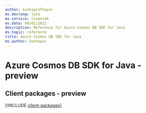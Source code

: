 ```yaml
---
author: kushagraThapar
ms.devlang: java
ms.service: cosmosdb
ms.data: 09/01/2022
description: Reference for Azure Cosmos DB SDK for Java
ms.topic: reference
title: Azure Cosmos DB SDK for Java
ms.author: kuthapar
---
```

# Azure Cosmos DB SDK for Java - preview

## Client packages - preview
[!INCLUDE [client-packages](cosmos-db-client-index.md)]
